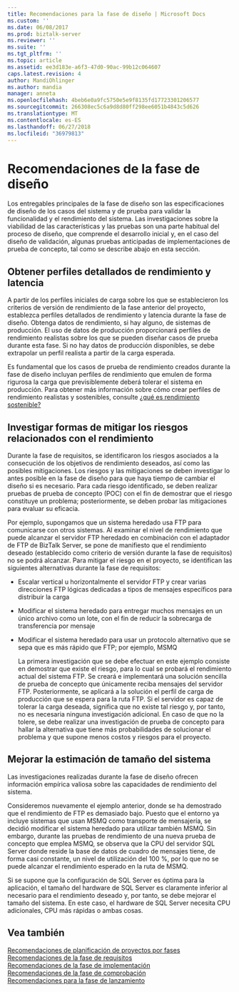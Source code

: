 ```yaml
---
title: Recomendaciones para la fase de diseño | Microsoft Docs
ms.custom: ''
ms.date: 06/08/2017
ms.prod: biztalk-server
ms.reviewer: ''
ms.suite: ''
ms.tgt_pltfrm: ''
ms.topic: article
ms.assetid: ee3d183e-a6f3-47d0-90ac-99b12c064607
caps.latest.revision: 4
author: MandiOhlinger
ms.author: mandia
manager: anneta
ms.openlocfilehash: 4beb6e0a9fc5750e5e9f8135fd17723301206577
ms.sourcegitcommit: 266308ec5c6a9d8d80ff298ee6051b4843c5d626
ms.translationtype: MT
ms.contentlocale: es-ES
ms.lasthandoff: 06/27/2018
ms.locfileid: "36979813"
---
```

# <a name="design-phase-recommendations"></a>Recomendaciones de la fase de diseño
Los entregables principales de la fase de diseño son las especificaciones de diseño de los casos del sistema y de prueba para validar la funcionalidad y el rendimiento del sistema. Las investigaciones sobre la viabilidad de las características y las pruebas son una parte habitual del proceso de diseño, que comprende el desarrollo inicial y, en el caso del diseño de validación, algunas pruebas anticipadas de implementaciones de prueba de concepto, tal como se describe abajo en esta sección.  
  
## <a name="acquire-detailed-throughput-and-latency-profiles"></a>Obtener perfiles detallados de rendimiento y latencia  
 A partir de los perfiles iniciales de carga sobre los que se establecieron los criterios de versión de rendimiento de la fase anterior del proyecto, establezca perfiles detallados de rendimiento y latencia durante la fase de diseño. Obtenga datos de rendimiento, si hay alguno, de sistemas de producción. El uso de datos de producción proporcionará perfiles de rendimiento realistas sobre los que se pueden diseñar casos de prueba durante esta fase. Si no hay datos de producción disponibles, se debe extrapolar un perfil realista a partir de la carga esperada.  
  
 Es fundamental que los casos de prueba de rendimiento creados durante la fase de diseño incluyan perfiles de rendimiento que emulen de forma rigurosa la carga que previsiblemente deberá tolerar el sistema en producción. Para obtener más información sobre cómo crear perfiles de rendimiento realistas y sostenibles, consulte [¿qué es rendimiento sostenible?](../core/what-is-sustainable-performance.md)  
  
## <a name="investigate-performance-risk-mitigations"></a>Investigar formas de mitigar los riesgos relacionados con el rendimiento  
 Durante la fase de requisitos, se identificaron los riesgos asociados a la consecución de los objetivos de rendimiento deseados, así como las posibles mitigaciones.  Los riesgos y las mitigaciones se deben investigar lo antes posible en la fase de diseño para que haya tiempo de cambiar el diseño si es necesario. Para cada riesgo identificado, se deben realizar pruebas de prueba de concepto (POC) con el fin de demostrar que el riesgo constituye un problema; posteriormente, se deben probar las mitigaciones para evaluar su eficacia.  
  
 Por ejemplo, supongamos que un sistema heredado usa FTP para comunicarse con otros sistemas. Al examinar el nivel de rendimiento que puede alcanzar el servidor FTP heredado en combinación con el adaptador de FTP de BizTalk Server, se pone de manifiesto que el rendimiento deseado (establecido como criterio de versión durante la fase de requisitos) no se podrá alcanzar. Para mitigar el riesgo en el proyecto, se identifican las siguientes alternativas durante la fase de requisitos:  
  
- Escalar vertical u horizontalmente el servidor FTP y crear varias direcciones FTP lógicas dedicadas a tipos de mensajes específicos para distribuir la carga  
  
- Modificar el sistema heredado para entregar muchos mensajes en un único archivo como un lote, con el fin de reducir la sobrecarga de transferencia por mensaje  
  
- Modificar el sistema heredado para usar un protocolo alternativo que se sepa que es más rápido que FTP; por ejemplo, MSMQ  
  
  La primera investigación que se debe efectuar en este ejemplo consiste en demostrar que existe el riesgo, para lo cual se probará el rendimiento actual del sistema FTP. Se creará e implementará una solución sencilla de prueba de concepto que únicamente reciba mensajes del servidor FTP. Posteriormente, se aplicará a la solución el perfil de carga de producción que se espera para la ruta FTP. Si el servidor es capaz de tolerar la carga deseada, significa que no existe tal riesgo y, por tanto, no es necesaria ninguna investigación adicional. En caso de que no la tolere, se debe realizar una investigación de prueba de concepto para hallar la alternativa que tiene más probabilidades de solucionar el problema y que supone menos costos y riesgos para el proyecto.  
  
## <a name="refine-system-size-estimate"></a>Mejorar la estimación de tamaño del sistema  
 Las investigaciones realizadas durante la fase de diseño ofrecen información empírica valiosa sobre las capacidades de rendimiento del sistema.  
  
 Consideremos nuevamente el ejemplo anterior, donde se ha demostrado que el rendimiento de FTP es demasiado bajo. Puesto que el entorno ya incluye sistemas que usan MSMQ como transporte de mensajería, se decidió modificar el sistema heredado para utilizar también MSMQ. Sin embargo, durante las pruebas de rendimiento de una nueva prueba de concepto que emplea MSMQ, se observa que la CPU del servidor SQL Server donde reside la base de datos de cuadro de mensajes tiene, de forma casi constante, un nivel de utilización del 100 %, por lo que no se puede alcanzar el rendimiento esperado en la ruta de MSMQ.  
  
 Si se supone que la configuración de SQL Server es óptima para la aplicación, el tamaño del hardware de SQL Server es claramente inferior al necesario para el rendimiento deseado y, por tanto, se debe mejorar el tamaño del sistema. En este caso, el hardware de SQL Server necesita CPU adicionales, CPU más rápidas o ambas cosas.  
  
## <a name="see-also"></a>Vea también  
 [Recomendaciones de planificación de proyectos por fases](../core/project-planning-recommendations-by-phase.md)   
 [Recomendaciones de la fase de requisitos](../core/requirements-phase-recommendations.md)   
 [Recomendaciones de la fase de implementación](../core/implementation-phase-recommendations.md)   
 [Recomendaciones de la fase de comprobación](../core/verification-phase-recommendations.md)   
 [Recomendaciones para la fase de lanzamiento](../core/release-phase-recommendations.md)